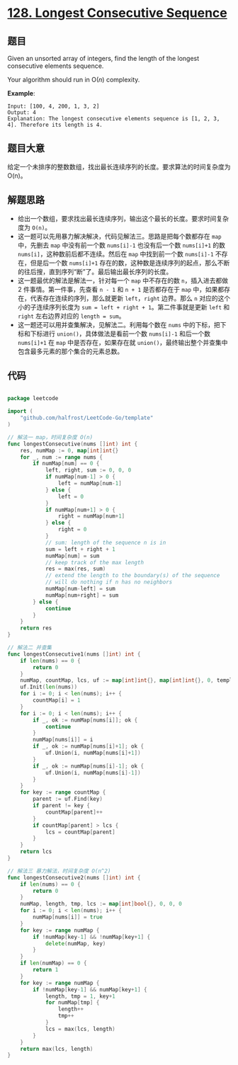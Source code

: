 # [128. Longest Consecutive Sequence](https://leetcode.com/problems/longest-consecutive-sequence/)


## 题目

Given an unsorted array of integers, find the length of the longest consecutive elements sequence.

Your algorithm should run in O(*n*) complexity.

**Example**:

    Input: [100, 4, 200, 1, 3, 2]
    Output: 4
    Explanation: The longest consecutive elements sequence is [1, 2, 3, 4]. Therefore its length is 4.


## 题目大意


给定一个未排序的整数数组，找出最长连续序列的长度。要求算法的时间复杂度为 O(n)。




## 解题思路


- 给出一个数组，要求找出最长连续序列，输出这个最长的长度。要求时间复杂度为 `O(n)`。
- 这一题可以先用暴力解决解决，代码见解法三。思路是把每个数都存在 `map` 中，先删去 `map` 中没有前一个数 `nums[i]-1` 也没有后一个数 `nums[i]+1` 的数 `nums[i]`，这种数前后都不连续。然后在 `map` 中找到前一个数 `nums[i]-1` 不存在，但是后一个数 `nums[i]+1` 存在的数，这种数是连续序列的起点，那么不断的往后搜，直到序列“断”了。最后输出最长序列的长度。
- 这一题最优的解法是解法一，针对每一个 `map` 中不存在的数 `n`，插入进去都做 2 件事情。第一件事，先查看 `n - 1` 和 `n + 1` 是否都存在于 `map` 中，如果都存在，代表存在连续的序列，那么就更新 `left`，`right` 边界。那么 `n` 对应的这个小的子连续序列长度为 `sum = left + right + 1`。第二件事就是更新 `left` 和 `right` 左右边界对应的 `length = sum`。
- 这一题还可以用并查集解决，见解法二。利用每个数在 `nums` 中的下标，把下标和下标进行 `union()`，具体做法是看前一个数 `nums[i]-1` 和后一个数 `nums[i]+1` 在 `map` 中是否存在，如果存在就 `union()`，最终输出整个并查集中包含最多元素的那个集合的元素总数。

## 代码

```go

package leetcode

import (
	"github.com/halfrost/LeetCode-Go/template"
)

// 解法一 map，时间复杂度 O(n)
func longestConsecutive(nums []int) int {
	res, numMap := 0, map[int]int{}
	for _, num := range nums {
		if numMap[num] == 0 {
			left, right, sum := 0, 0, 0
			if numMap[num-1] > 0 {
				left = numMap[num-1]
			} else {
				left = 0
			}
			if numMap[num+1] > 0 {
				right = numMap[num+1]
			} else {
				right = 0
			}
			// sum: length of the sequence n is in
			sum = left + right + 1
			numMap[num] = sum
			// keep track of the max length
			res = max(res, sum)
			// extend the length to the boundary(s) of the sequence
			// will do nothing if n has no neighbors
			numMap[num-left] = sum
			numMap[num+right] = sum
		} else {
			continue
		}
	}
	return res
}

// 解法二 并查集
func longestConsecutive1(nums []int) int {
	if len(nums) == 0 {
		return 0
	}
	numMap, countMap, lcs, uf := map[int]int{}, map[int]int{}, 0, template.UnionFind{}
	uf.Init(len(nums))
	for i := 0; i < len(nums); i++ {
		countMap[i] = 1
	}
	for i := 0; i < len(nums); i++ {
		if _, ok := numMap[nums[i]]; ok {
			continue
		}
		numMap[nums[i]] = i
		if _, ok := numMap[nums[i]+1]; ok {
			uf.Union(i, numMap[nums[i]+1])
		}
		if _, ok := numMap[nums[i]-1]; ok {
			uf.Union(i, numMap[nums[i]-1])
		}
	}
	for key := range countMap {
		parent := uf.Find(key)
		if parent != key {
			countMap[parent]++
		}
		if countMap[parent] > lcs {
			lcs = countMap[parent]
		}
	}
	return lcs
}

// 解法三 暴力解法，时间复杂度 O(n^2)
func longestConsecutive2(nums []int) int {
	if len(nums) == 0 {
		return 0
	}
	numMap, length, tmp, lcs := map[int]bool{}, 0, 0, 0
	for i := 0; i < len(nums); i++ {
		numMap[nums[i]] = true
	}
	for key := range numMap {
		if !numMap[key-1] && !numMap[key+1] {
			delete(numMap, key)
		}
	}
	if len(numMap) == 0 {
		return 1
	}
	for key := range numMap {
		if !numMap[key-1] && numMap[key+1] {
			length, tmp = 1, key+1
			for numMap[tmp] {
				length++
				tmp++
			}
			lcs = max(lcs, length)
		}
	}
	return max(lcs, length)
}

```